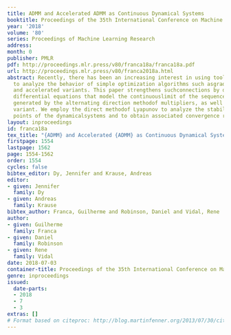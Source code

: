 ```yaml
---
title: ADMM and Accelerated ADMM as Continuous Dynamical Systems
booktitle: Proceedings of the 35th International Conference on Machine Learning
year: '2018'
volume: '80'
series: Proceedings of Machine Learning Research
address: 
month: 0
publisher: PMLR
pdf: http://proceedings.mlr.press/v80/franca18a/franca18a.pdf
url: http://proceedings.mlr.press/v80/franca2018a.html
abstract: Recently, there has been an increasing interest in using tools from dynamicalsystems
  to analyze the behavior of simple optimization algorithms such asgradient descent
  and accelerated variants. This paper strengthens suchconnections by deriving the
  differential equations that model the continuouslimit of the sequence of iterates
  generated by the alternating direction methodof multipliers, as well as an accelerated
  variant. We employ the direct methodof Lyapunov to analyze the stability of critical
  points of the dynamicalsystems and to obtain associated convergence rates.
layout: inproceedings
id: franca18a
tex_title: "{ADMM} and Accelerated {ADMM} as Continuous Dynamical Systems"
firstpage: 1554
lastpage: 1562
page: 1554-1562
order: 1554
cycles: false
bibtex_editor: Dy, Jennifer and Krause, Andreas
editor:
- given: Jennifer
  family: Dy
- given: Andreas
  family: Krause
bibtex_author: Franca, Guilherme and Robinson, Daniel and Vidal, Rene
author:
- given: Guilherme
  family: Franca
- given: Daniel
  family: Robinson
- given: Rene
  family: Vidal
date: 2018-07-03
container-title: Proceedings of the 35th International Conference on Machine Learning
genre: inproceedings
issued:
  date-parts:
  - 2018
  - 7
  - 3
extras: []
# Format based on citeproc: http://blog.martinfenner.org/2013/07/30/citeproc-yaml-for-bibliographies/
---
```

